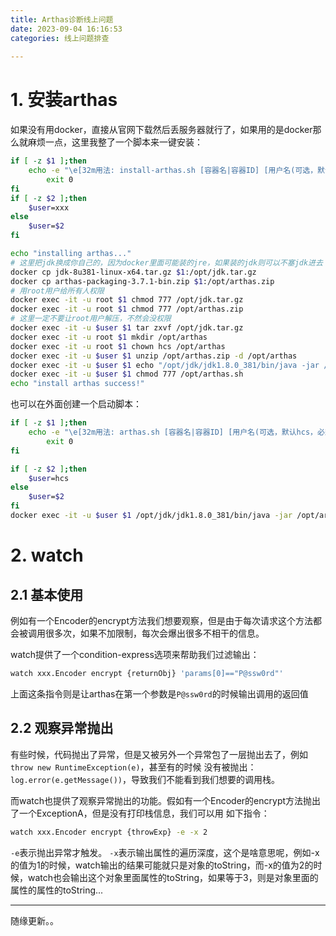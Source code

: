 ```yaml
---
title: Arthas诊断线上问题
date: 2023-09-04 16:16:53
categories: 线上问题排查
  
---
```


# 1. 安装arthas

如果没有用docker，直接从官网下载然后丢服务器就行了，如果用的是docker那么就麻烦一点，这里我整了一个脚本来一键安装：
```sh
if [ -z $1 ];then
	echo -e "\e[32m用法: install-arthas.sh [容器名|容器ID] [用户名(可选，默认xxx，必须和启动tomcat的用户一致)]\e[0m"
        exit 0
fi
if [ -z $2 ];then
	$user=xxx
else
	$user=$2
fi

echo "installing arthas..."
# 这里把jdk换成你自己的，因为docker里面可能装的jre，如果装的jdk则可以不塞jdk进去
docker cp jdk-8u381-linux-x64.tar.gz $1:/opt/jdk.tar.gz
docker cp arthas-packaging-3.7.1-bin.zip $1:/opt/arthas.zip
# 用root用户给所有人权限
docker exec -it -u root $1 chmod 777 /opt/jdk.tar.gz
docker exec -it -u root $1 chmod 777 /opt/arthas.zip
# 这里一定不要让root用户解压，不然会没权限
docker exec -it -u $user $1 tar zxvf /opt/jdk.tar.gz
docker exec -it -u root $1 mkdir /opt/arthas
docker exec -it -u root $1 chown hcs /opt/arthas
docker exec -it -u $user $1 unzip /opt/arthas.zip -d /opt/arthas
docker exec -it -u $user $1 echo "/opt/jdk/jdk1.8.0_381/bin/java -jar /opt/arthas/arthas-boot.jar" > /opt/arthas.sh
docker exec -it -u $user $1 chmod 777 /opt/arthas.sh
echo "install arthas success!"
```

也可以在外面创建一个启动脚本：
```sh
if [ -z $1 ];then
	echo -e "\e[32m用法: arthas.sh [容器名|容器ID] [用户名(可选，默认hcs，必须和启动tomcat的用户一致)]\e[0m"
        exit 0
fi

if [ -z $2 ];then
	$user=hcs
else
	$user=$2
fi
docker exec -it -u $user $1 /opt/jdk/jdk1.8.0_381/bin/java -jar /opt/arthas/arthas-boot.jar
```

# 2. watch

## 2.1 基本使用

例如有一个Encoder的encrypt方法我们想要观察，但是由于每次请求这个方法都会被调用很多次，如果不加限制，每次会爆出很多不相干的信息。

watch提供了一个condition-express选项来帮助我们过滤输出：
```sh
watch xxx.Encoder encrypt {returnObj} 'params[0]=="P@ssw0rd"'
```

上面这条指令则是让arthas在第一个参数是`P@ssw0rd`的时候输出调用的返回值

## 2.2 观察异常抛出

有些时候，代码抛出了异常，但是又被另外一个异常包了一层抛出去了，例如`throw new RuntimeException(e)`，甚至有的时候
没有被抛出：`log.error(e.getMessage())`，导致我们不能看到我们想要的调用栈。

而watch也提供了观察异常抛出的功能。假如有一个Encoder的encrypt方法抛出了一个ExceptionA，但是没有打印栈信息，我们可以用
如下指令：
```sh
watch xxx.Encoder encrypt {throwExp} -e -x 2
```

`-e`表示抛出异常才触发。
`-x`表示输出属性的遍历深度，这个是啥意思呢，例如-x的值为1的时候，watch输出的结果可能就只是对象的toString，而-x的值为2的时候，watch也会输出这个对象里面属性的toString，如果等于3，则是对象里面的属性的属性的toString...


---

随缘更新。。